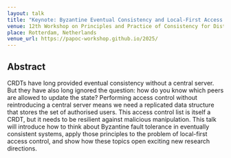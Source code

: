 ```yaml
---
layout: talk
title: "Keynote: Byzantine Eventual Consistency and Local-First Access Control"
venue: 12th Workshop on Principles and Practice of Consistency for Distributed Data (PaPoC)
place: Rotterdam, Netherlands
venue_url: https://papoc-workshop.github.io/2025/
---
```


Abstract
--------

CRDTs have long provided eventual consistency without a central server. But they have also long
ignored the question: how do you know which peers are allowed to update the state? Performing access
control without reintroducing a central server means we need a replicated data structure that stores
the set of authorised users. This access control list is itself a CRDT, but it needs to be resilient
against malicious manipulation. This talk will introduce how to think about Byzantine fault
tolerance in eventually consistent systems, apply those principles to the problem of local-first
access control, and show how these topics open exciting new research directions.
